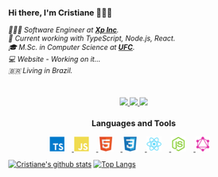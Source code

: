 ### Hi there, I'm Cristiane 🙋🏻‍♀️

<p>
  <em style="font-style: italic">
    👩🏻‍💻 Software Engineer at <a href="https://www.xpi.com.br/"><b>Xp Inc</b></a>.
    <br>
    📌 Current working with TypeScript, Node.js, React.
    <br>
    🎓 M.Sc. in Computer Science at <a href="https://www.ufc.br/"><b>UFC</b></a>.
    <br>
    💻 Website - Working on it...
    <br>
    🇧🇷 Living in Brazil.
  </em>
</p>

<br>

<p align="center">
  <a href="https://github.com/CristianeMayara">
    <img src="https://img.shields.io/badge/-Github-000?style=for-the-badge&logo=Github&logoColor=white&link=https://github.com/CristianeMayara">
  </a>

  <a href="https://www.linkedin.com/in/cristianemayara/">
    <img src="https://img.shields.io/badge/-LinkedIn-blue?style=for-the-badge&logo=Linkedin&logoColor=white&link=https://www.linkedin.com/in/cristianemayara/">
  </a>

  <a href="mailto:cris.mayara@gmail.com">
    <img src="https://img.shields.io/badge/-Gmail-f4f4f4?style=for-the-badge&labelColor=f4f4f4&logo=gmail&logoColor=D14836&link=mailto:cris.mayara@gmail.com/">
  </a>
</p>

<h3 align="center">
Languages and Tools
</h3>

<p align="center">
  <a target="_blank" rel="noopener noreferrer" href="https://raw.githubusercontent.com/devicons/devicon/master/icons/typescript/typescript-original.svg">
    <img src="https://raw.githubusercontent.com/devicons/devicon/master/icons/typescript/typescript-original.svg" alt="Typescript" width="30" height="30" style="max-width:100%;margin-right: 15px">
  </a>

  <a target="_blank" rel="noopener noreferrer" href="https://raw.githubusercontent.com/devicons/devicon/master/icons/javascript/javascript-plain.svg">
    <img src="https://raw.githubusercontent.com/devicons/devicon/master/icons/javascript/javascript-plain.svg" alt="Javascript" width="30" height="30" style="max-width:100%;margin-right: 15px">
  </a>
  
  <a target="_blank" rel="noopener noreferrer" href="https://raw.githubusercontent.com/devicons/devicon/master/icons/html5/html5-original.svg">
    <img src="https://raw.githubusercontent.com/devicons/devicon/master/icons/html5/html5-original.svg" alt="HTML" width="30" height="30" style="max-width:100%;margin-right: 15px">
  </a>
  
  <a target="_blank" rel="noopener noreferrer" href="https://raw.githubusercontent.com/devicons/devicon/master/icons/css3/css3-original.svg">
    <img src="https://raw.githubusercontent.com/devicons/devicon/master/icons/css3/css3-original.svg" alt="CSS" width="30" height="30" style="max-width:100%;margin-right: 15px">
  </a>
  
  <a target="_blank" rel="noopener noreferrer" href="https://raw.githubusercontent.com/devicons/devicon/master/icons/react/react-original-wordmark.svg">
    <img src="https://raw.githubusercontent.com/devicons/devicon/master/icons/react/react-original.svg" alt="ReactJS" width="30" height="30" style="max-width:100%;margin-right: 15px">
  </a>
  
  <a target="_blank" rel="noopener noreferrer" href="https://raw.githubusercontent.com/devicons/devicon/master/icons/nodejs/nodejs-original.svg">
    <img src="https://raw.githubusercontent.com/devicons/devicon/master/icons/nodejs/nodejs-original.svg" alt="Node.js" width="30" height="30" style="max-width:100%;margin-right: 15px">
  </a>
  
  <a target="_blank" rel="noopener noreferrer" href="https://raw.githubusercontent.com/devicons/devicon/master/icons/graphql/graphql-plain.svg">
    <img src="https://raw.githubusercontent.com/devicons/devicon/master/icons/graphql/graphql-plain.svg" alt="Node.js" width="30" height="30" style="max-width:100%;margin-right: 15px">
  </a>
</p>


[![Cristiane's github stats](https://github-readme-stats.vercel.app/api?username=CristianeMayara&hide=contribs&theme=dracula&show_icons=true&count_private=true&include_all_commits=true)](https://github.com/CristianeMayara)
[![Top Langs](https://github-readme-stats.vercel.app/api/top-langs/?username=CristianeMayara&layout=compact&theme=dracula&show_icons=true&count_private=true)](https://github.com/CristianeMayara)

